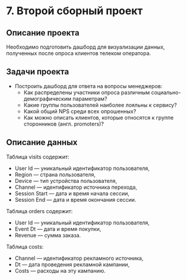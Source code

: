 # 7. Второй сборный проект
## Описание проекта
Необходимо подготовить дашборд для визуализации данных, полученных после опроса клиентов телеком оператора.
## Задачи проекта
- Построить дашборд для ответа на вопросы менеджеров:
  - Как распределены участники опроса различным социально-демографическим параметрам?
  - Какие группы пользователей наиболее лояльны к сервису?
  - Какой общий NPS среди всех опрошенных?
  - Как можно описать клиентов, которые относятся к группе cторонников (англ. promoters)?
## Описание данных
Таблица visits содержит:

- User Id — уникальный идентификатор пользователя,
- Region — страна пользователя,
- Device — тип устройства пользователя,
- Channel — идентификатор источника перехода,
- Session Start — дата и время начала сессии,
- Session End — дата и время окончания сессии.

Таблица orders содержит:
- User Id — уникальный идентификатор пользователя,
- Event Dt — дата и время покупки,
- Revenue — сумма заказа.

Таблица costs:
- Channel — идентификатор рекламного источника,
- Dt — дата проведения рекламной кампании,
- Costs — расходы на эту кампанию.
